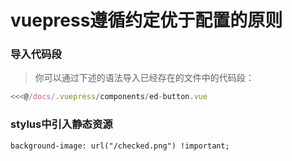 # vuepress遵循约定优于配置的原则

### 导入代码段

>你可以通过下述的语法导入已经存在的文件中的代码段：

```js
<<<@/docs/.vuepress/components/ed-button.vue
```

### stylus中引入静态资源
```stylus
background-image: url("/checked.png") !important;
```